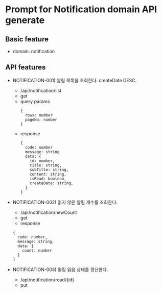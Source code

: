 # Prompt for Notification domain API generate

## Basic feature

- domain: notification

## API features

- NOTIFICATION-001) 알림 목록을 조회한다. createDate DESC.

  - /api/notification/list
  - get
  - query params
    ```
    {
      rows: number
      pageNo: number
    }
    ```
  - response
    ```
    {
      code: number
      message: string
      data: {
        id: number,
        title: string,
        subTitle: string,
        content: string,
        isRead: boolean,
        createDate: string,
      }
    }
    ```

- NOTIFICATION-002) 읽지 않은 알림 개수를 조회한다.

  - /api/notification/newCount
  - get
  - response

  ```
  {
    code: number,
    message: string,
    data: {
      count: number
    }
  }
  ```

- NOTIFICATION-003) 알림 읽음 상태를 갱신한다.

  - /api/notification/read/{id}
  - put
